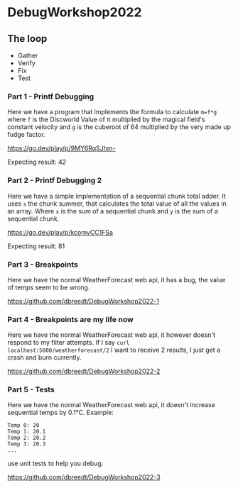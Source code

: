 # DebugWorkshop2022

## The loop
* Gather
* Verify
* Fix
* Test

### Part 1 - Printf Debugging
Here we have a program that implements the formula to calculate `m=f*g` where `f` is the Discworld Value of π multiplied by the magical field's constant velocity and `g` is the cuberoot of 64 multiplied by the very made up fudge factor.

https://go.dev/play/p/9MY6RqSJhm-

Expecting result: 42

### Part 2 - Printf Debugging 2
Here we have a simple implementation of a sequential chunk total adder. It uses `s` the chunk summer, that calculates the total value of all the values in an array. Where `x` is the sum of a sequential chunk and `y` is the sum of a sequential chunk.

https://go.dev/play/p/kcomvCC1FSa

Expecting result: 81

### Part 3 - Breakpoints
Here we have the normal WeatherForecast web api, it has a bug, the value of temps seem to be wrong.

https://github.com/dbreedt/DebugWorkshop2022-1

### Part 4 - Breakpoints are my life now
Here we have the normal WeatherForecast web api, it however doesn't respond to my filter attempts. If I say `curl localhost:5000/weatherforecast/2` I want to receive 2 results, I just get a crash and burn currently.

https://github.com/dbreedt/DebugWorkshop2022-2

### Part 5 - Tests
Here we have the normal WeatherForecast web api, it doesn't increase sequential temps by 0.1°C.
Example:
```
Temp 0: 20
Temp 1: 20.1
Temp 2: 20.2
Temp 3: 20.3
...
```
use unit tests to help you debug.

https://github.com/dbreedt/DebugWorkshop2022-3